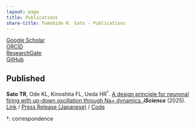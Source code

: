 ```yaml
---
layout: page
title: Publications
share-title: Tomohide R. Sato - Publications
---
```


<ins>[Google Scholar](https://scholar.google.co.jp/citations?user=fdt5J1EAAAAJ&hl=ja&oi=ao)</ins><br>
<ins>[ORCID](https://orcid.org/0000-0002-4536-548X)</ins><br>
<ins>[ResearchGate](https://www.researchgate.net/profile/Tomohide-Sato?ev=hdr_xprf)</ins><br>
<ins>[GitHub](https://github.com/TomoRS-Med/Na_paper)</ins><br>

## Published
**Sato TR<sup></sup>**, Ode KL<sup></sup>, Kinoshita FL<sup></sup>, Ueda HR<sup>&dagger;</sup>.
<ins>A design principle for neuronal firing with up-down oscillation through Na+ dynamics. </ins>
***iScience*** (2025). 
<ins>[Link](https://www.sciencedirect.com/science/article/pii/S2589004222001432)</ins> / <ins>[Press Release (Japanese)](https://www.u-tokyo.ac.jp/content/400255946.pdf)</ins> / <ins>[Code](https://github.com/TomoRS-Med/Na_paper)</ins>

&dagger;: correspondence

